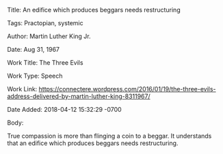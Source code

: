 Title:  An edifice which produces beggars needs restructuring

Tags:   Practopian, systemic

Author: Martin Luther King Jr.

Date:   Aug 31, 1967

Work Title: The Three Evils

Work Type: Speech

Work Link: https://connectere.wordpress.com/2016/01/19/the-three-evils-address-delivered-by-martin-luther-king-8311967/

Date Added: 2018-04-12 15:32:29 -0700

Body: 

True compassion is more than flinging a coin to a beggar. It understands that an edifice which produces beggars needs restructuring.

